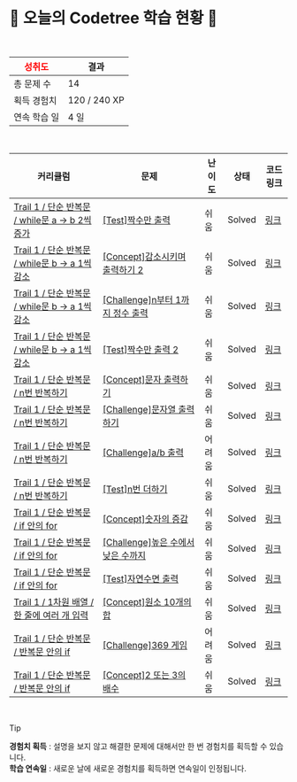 # 🌲 오늘의 Codetree 학습 현황 🌲

<br />

| <span style="color:red;display:block;text-align:center;"> **성취도**</span> | 결과 |
|---|---|
| 총 문제 수 | 14 |
| 획득 경험치 | 120 / 240 XP |
| 연속 학습 일 | 4 일 |

<br />

|커리큘럼|문제|난이도|상태|코드 링크|
|---|---|---|---|---|
|[Trail 1 / 단순 반복문 / while문 a → b 2씩 증가](https://https://en.codetree.ai/trail-info/novice-low/)|[[Test]짝수만 출력](https://https://en.codetree.ai/trails/complete/curated-cards/test-output-only-even/)|쉬움|Solved|[링크](https://github.com/jungjinbeom/algorithm/blob/main/250109/%EC%A7%9D%EC%88%98%EB%A7%8C%20%EC%B6%9C%EB%A0%A5/output-only-even.js)|
|[Trail 1 / 단순 반복문 / while문 b → a 1씩 감소](https://https://en.codetree.ai/trail-info/novice-low/)|[[Concept]감소시키며 출력하기 2](https://https://en.codetree.ai/trails/complete/curated-cards/intro-decrease-and-print-2/)|쉬움|Solved|[링크](https://github.com/jungjinbeom/algorithm/blob/main/250109/%EA%B0%90%EC%86%8C%EC%8B%9C%ED%82%A4%EB%A9%B0%20%EC%B6%9C%EB%A0%A5%ED%95%98%EA%B8%B0%202/decrease-and-print-2.js)|
|[Trail 1 / 단순 반복문 / while문 b → a 1씩 감소](https://https://en.codetree.ai/trail-info/novice-low/)|[[Challenge]n부터 1까지 정수 출력](https://https://en.codetree.ai/trails/complete/curated-cards/challenge-print-n-to-1/)|쉬움|Solved|[링크](https://github.com/jungjinbeom/algorithm/blob/main/250109/n%EB%B6%80%ED%84%B0%201%EA%B9%8C%EC%A7%80%20%EC%A0%95%EC%88%98%20%EC%B6%9C%EB%A0%A5/print-n-to-1.js)|
|[Trail 1 / 단순 반복문 / while문 b → a 1씩 감소](https://https://en.codetree.ai/trail-info/novice-low/)|[[Test]짝수만 출력 2](https://https://en.codetree.ai/trails/complete/curated-cards/test-output-only-even-2/)|쉬움|Solved|[링크](https://github.com/jungjinbeom/algorithm/blob/main/250109/%EC%A7%9D%EC%88%98%EB%A7%8C%20%EC%B6%9C%EB%A0%A5%202/output-only-even-2.js)|
|[Trail 1 / 단순 반복문 / n번 반복하기](https://https://en.codetree.ai/trail-info/novice-low/)|[[Concept]문자 출력하기](https://https://en.codetree.ai/trails/complete/curated-cards/intro-print-text/)|쉬움|Solved|[링크](https://github.com/jungjinbeom/algorithm/blob/main/250109/%EB%AC%B8%EC%9E%90%20%EC%B6%9C%EB%A0%A5%ED%95%98%EA%B8%B0/print-text.js)|
|[Trail 1 / 단순 반복문 / n번 반복하기](https://https://en.codetree.ai/trail-info/novice-low/)|[[Challenge]문자열 출력하기](https://https://en.codetree.ai/trails/complete/curated-cards/challenge-print-string/)|쉬움|Solved|[링크](https://github.com/jungjinbeom/algorithm/blob/main/250109/%EB%AC%B8%EC%9E%90%EC%97%B4%20%EC%B6%9C%EB%A0%A5%ED%95%98%EA%B8%B0/print-string.js)|
|[Trail 1 / 단순 반복문 / n번 반복하기](https://https://en.codetree.ai/trail-info/novice-low/)|[[Challenge]a/b 출력](https://https://en.codetree.ai/trails/complete/curated-cards/challenge-a-divide-b/)|어려움|Solved|[링크](https://github.com/jungjinbeom/algorithm/blob/main/250109/a/b%20%EC%B6%9C%EB%A0%A5/a-divide-b.js)|
|[Trail 1 / 단순 반복문 / n번 반복하기](https://https://en.codetree.ai/trail-info/novice-low/)|[[Test]n번 더하기](https://https://en.codetree.ai/trails/complete/curated-cards/test-add-n-times/)|쉬움|Solved|[링크](https://github.com/jungjinbeom/algorithm/blob/main/250109/n%EB%B2%88%20%EB%8D%94%ED%95%98%EA%B8%B0/add-n-times.js)|
|[Trail 1 / 단순 반복문 / if 안의 for](https://https://en.codetree.ai/trail-info/novice-low/)|[[Concept]숫자의 증감](https://https://en.codetree.ai/trails/complete/curated-cards/intro-increasing-and-decreasing-numbers/)|쉬움|Solved|[링크](https://github.com/jungjinbeom/algorithm/blob/main/250109/%EC%88%AB%EC%9E%90%EC%9D%98%20%EC%A6%9D%EA%B0%90/increasing-and-decreasing-numbers.js)|
|[Trail 1 / 단순 반복문 / if 안의 for](https://https://en.codetree.ai/trail-info/novice-low/)|[[Challenge]높은 수에서 낮은 수까지](https://https://en.codetree.ai/trails/complete/curated-cards/challenge-from-high-to-low/)|쉬움|Solved|[링크](https://github.com/jungjinbeom/algorithm/blob/main/250109/%EB%86%92%EC%9D%80%20%EC%88%98%EC%97%90%EC%84%9C%20%EB%82%AE%EC%9D%80%20%EC%88%98%EA%B9%8C%EC%A7%80/from-high-to-low.js)|
|[Trail 1 / 단순 반복문 / if 안의 for](https://https://en.codetree.ai/trail-info/novice-low/)|[[Test]자연수면 출력](https://https://en.codetree.ai/trails/complete/curated-cards/test-output-only-natural-number/)|쉬움|Solved|[링크](https://github.com/jungjinbeom/algorithm/blob/main/250109/%EC%9E%90%EC%97%B0%EC%88%98%EB%A9%B4%20%EC%B6%9C%EB%A0%A5/output-only-natural-number.js)|
|[Trail 1 / 1차원 배열 / 한 줄에 여러 개 입력](https://https://en.codetree.ai/trail-info/novice-low/)|[[Concept]원소 10개의 합](https://https://en.codetree.ai/trails/complete/curated-cards/intro-sum-of-10-elements/)|쉬움|Solved|[링크](https://github.com/jungjinbeom/algorithm/blob/main/250109/%EC%9B%90%EC%86%8C%2010%EA%B0%9C%EC%9D%98%20%ED%95%A9/sum-of-10-elements.js)|
|[Trail 1 / 단순 반복문 / 반복문 안의 if](https://https://en.codetree.ai/trail-info/novice-low/)|[[Challenge]369 게임](https://https://en.codetree.ai/trails/complete/curated-cards/challenge-369-game/)|어려움|Solved|[링크](https://github.com/jungjinbeom/algorithm/blob/main/250109/369%20%EA%B2%8C%EC%9E%84/369-game.js)|
|[Trail 1 / 단순 반복문 / 반복문 안의 if](https://https://en.codetree.ai/trail-info/novice-low/)|[[Concept]2 또는 3의 배수](https://https://en.codetree.ai/trails/complete/curated-cards/intro-multiple-of-2-or-3/)|쉬움|Solved|[링크](https://github.com/jungjinbeom/algorithm/blob/main/250109/2%20%EB%98%90%EB%8A%94%203%EC%9D%98%20%EB%B0%B0%EC%88%98/multiple-of-2-or-3.js)|


<br />

> [!TIP]
> **경험치 획득** : 설명을 보지 않고 해결한 문제에 대해서만 한 번 경험치를 획득할 수 있습니다.  
> **학습 연속일** : 새로운 날에 새로운 경험치를 획득하면 연속일이 인정됩니다.

